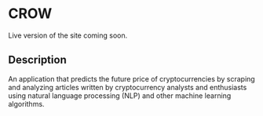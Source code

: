 # CROW

Live version of the site coming soon.

## Description

An application that predicts the future price of cryptocurrencies by scraping and analyzing articles written by cryptocurrency analysts and enthusiasts using natural language processing (NLP) and other machine learning algorithms.